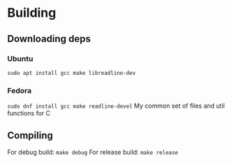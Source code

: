 # Building
## Downloading deps
### Ubuntu
`sudo apt install gcc make libreadline-dev`
### Fedora
`sudo dnf install gcc make readline-devel`
My common set of files and util functions for C

## Compiling
For debug build:
`make debug`
For release build:
`make release`

